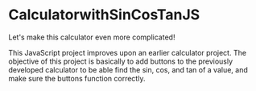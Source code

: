 # CalculatorwithSinCosTanJS

Let's make this calculator even more complicated! 

This JavaScript project improves upon an earlier calculator project. The objective of this project is basically to add buttons to the previously developed calculator to be able find the sin, cos, and tan of a value, and make sure the buttons function correctly.


